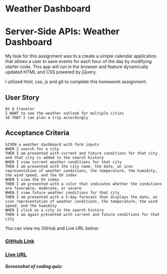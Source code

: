 # Weather Dashboard

# Server-Side APIs: Weather Dashboard

<!-- Update Task Section -->
My task for this assignment was to a create a simple calendar application that allows a user to save events for each hour of the day by modifying starter code. This app will run in the browser and feature dynamically updated HTML and CSS powered by jQuery. 

I utilized html, css, js and git to complete this homework assignment. 

## User Story

```
AS A traveler
I WANT to see the weather outlook for multiple cities
SO THAT I can plan a trip accordingly
```

## Acceptance Criteria

```
GIVEN a weather dashboard with form inputs
WHEN I search for a city
THEN I am presented with current and future conditions for that city and that city is added to the search history
WHEN I view current weather conditions for that city
THEN I am presented with the city name, the date, an icon representation of weather conditions, the temperature, the humidity, the wind speed, and the UV index
WHEN I view the UV index
THEN I am presented with a color that indicates whether the conditions are favorable, moderate, or severe
WHEN I view future weather conditions for that city
THEN I am presented with a 5-day forecast that displays the date, an icon representation of weather conditions, the temperature, the wind speed, and the humidity
WHEN I click on a city in the search history
THEN I am again presented with current and future conditions for that city
```

You can view my GitHub and Live URL below:
### [GitHub Link](https://github.com/mduhart82/weather-dashboard) 
### [Live URL](https://mduhart82.github.io/weather-dashboard/)



##### Screenshot of coding quiz:
![]()